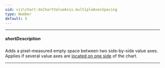 ```yaml
---
uid: viz\chart:dxChartValueAxis.multipleAxesSpacing
type: Number
default: 5
---
```

---
##### shortDescription
Adds a pixel-measured empty space between two side-by-side value axes. Applies if several value axes are [located on one side](/api-reference/10%20UI%20Components/dxChart/1%20Configuration/valueAxis/position.md '/Documentation/ApiReference/UI_Components/dxChart/Configuration/valueAxis/#position') of the chart.

---
<!--
The order of axes in the **valueAxis** array plays a significant role when you specify this property. When you need to add an empty space between two side-by-side axes, set the **multipleAxesSpacing** property for the axis declared last in the **valueAxis** array. For example, to add space between the second and the third axes, set the **multipleAxesSpacing** property for the third axis.

[note]Obviously, setting this property for the first axis takes no effect, because this axis is never the last one in any pair of axes.
-->